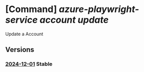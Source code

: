 # [Command] _azure-playwright-service account update_

Update a Account

## Versions

### [2024-12-01](/Resources/mgmt-plane/L3N1YnNjcmlwdGlvbnMve30vcmVzb3VyY2Vncm91cHMve30vcHJvdmlkZXJzL21pY3Jvc29mdC5henVyZXBsYXl3cmlnaHRzZXJ2aWNlL2FjY291bnRzL3t9/2024-12-01.xml) **Stable**

<!-- mgmt-plane /subscriptions/{}/resourcegroups/{}/providers/microsoft.azureplaywrightservice/accounts/{} 2024-12-01 -->
